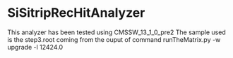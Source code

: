 # SiSitripRecHitAnalyzer

This analyzer has been tested using CMSSW_13_1_0_pre2
The sample used is the step3.root coming from the ouput of command runTheMatrix.py -w upgrade -l 12424.0
